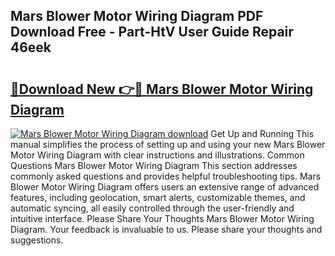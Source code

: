 ## Mars Blower Motor Wiring Diagram PDF Download Free - Part-HtV User Guide Repair 46eek

# <h2><a href="http://dflk0dz.blite.top/?on=Mars+Blower+Motor+Wiring+Diagram">🔗Download New 👉🔴 Mars Blower Motor Wiring Diagram</a></h2>

[![Mars Blower Motor Wiring Diagram download](https://i.imgur.com/lujVjoI.png)](http://dflk0dz.blite.top/?on=Mars+Blower+Motor+Wiring+Diagram)
Get Up and Running This manual simplifies the process of setting up and using your new Mars Blower Motor Wiring Diagram with clear instructions and illustrations. Common Questions Mars Blower Motor Wiring Diagram This section addresses commonly asked questions and provides helpful troubleshooting tips. Mars Blower Motor Wiring Diagram offers users an extensive range of advanced features, including geolocation, smart alerts, customizable themes, and automatic syncing, all easily controlled through the user-friendly and intuitive interface. Please Share Your Thoughts Mars Blower Motor Wiring Diagram. Your feedback is invaluable to us. Please share your thoughts and suggestions.
